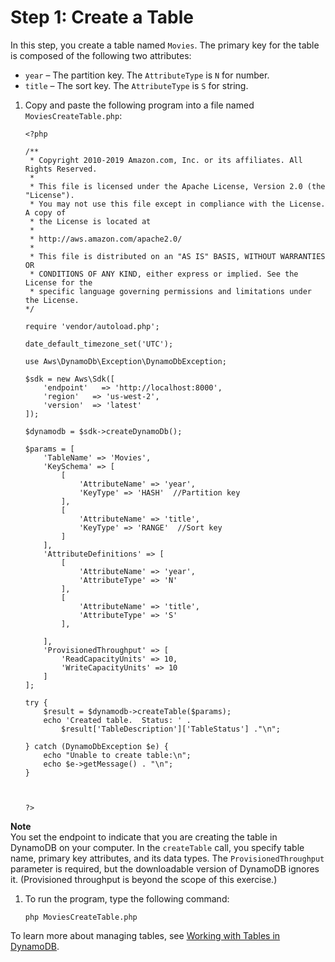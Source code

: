 # Step 1: Create a Table<a name="GettingStarted.PHP.01"></a>

In this step, you create a table named `Movies`\. The primary key for the table is composed of the following two attributes:
+ `year` – The partition key\. The `AttributeType` is `N` for number\.
+ `title` – The sort key\. The `AttributeType` is `S` for string\.

1. Copy and paste the following program into a file named `MoviesCreateTable.php`:

   ```
   <?php
   
   /**
    * Copyright 2010-2019 Amazon.com, Inc. or its affiliates. All Rights Reserved.
    *
    * This file is licensed under the Apache License, Version 2.0 (the "License").
    * You may not use this file except in compliance with the License. A copy of
    * the License is located at
    *
    * http://aws.amazon.com/apache2.0/
    *
    * This file is distributed on an "AS IS" BASIS, WITHOUT WARRANTIES OR
    * CONDITIONS OF ANY KIND, either express or implied. See the License for the
    * specific language governing permissions and limitations under the License.
   */
   
   require 'vendor/autoload.php';
   
   date_default_timezone_set('UTC');
   
   use Aws\DynamoDb\Exception\DynamoDbException;
   
   $sdk = new Aws\Sdk([
       'endpoint'   => 'http://localhost:8000',
       'region'   => 'us-west-2',
       'version'  => 'latest'
   ]);
   
   $dynamodb = $sdk->createDynamoDb();
   
   $params = [
       'TableName' => 'Movies',
       'KeySchema' => [
           [
               'AttributeName' => 'year',
               'KeyType' => 'HASH'  //Partition key
           ],
           [
               'AttributeName' => 'title',
               'KeyType' => 'RANGE'  //Sort key
           ]
       ],
       'AttributeDefinitions' => [
           [
               'AttributeName' => 'year',
               'AttributeType' => 'N'
           ],
           [
               'AttributeName' => 'title',
               'AttributeType' => 'S'
           ],
   
       ],
       'ProvisionedThroughput' => [
           'ReadCapacityUnits' => 10,
           'WriteCapacityUnits' => 10
       ]
   ];
   
   try {
       $result = $dynamodb->createTable($params);
       echo 'Created table.  Status: ' . 
           $result['TableDescription']['TableStatus'] ."\n";
   
   } catch (DynamoDbException $e) {
       echo "Unable to create table:\n";
       echo $e->getMessage() . "\n";
   }
   
   
   
   ?>
   ```
**Note**  
You set the endpoint to indicate that you are creating the table in DynamoDB on your computer\.
In the `createTable` call, you specify table name, primary key attributes, and its data types\.
The `ProvisionedThroughput` parameter is required, but the downloadable version of DynamoDB ignores it\. \(Provisioned throughput is beyond the scope of this exercise\.\)

1. To run the program, type the following command:

   `php MoviesCreateTable.php`

To learn more about managing tables, see [Working with Tables in DynamoDB](WorkingWithTables.md)\.